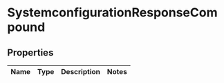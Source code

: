 
# SystemconfigurationResponseCompound

## Properties
| Name | Type | Description | Notes |
| ------------ | ------------- | ------------- | ------------- |




